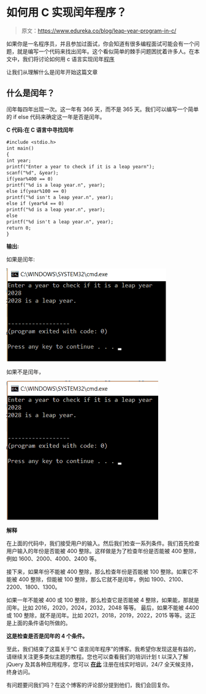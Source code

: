 # 如何用 C 实现闰年程序？

> 原文：<https://www.edureka.co/blog/leap-year-program-in-c/>

如果你是一名程序员，并且参加过面试，你会知道有很多编程面试可能会有一个问题，就是编写一个代码来找出闰年。这个看似简单的棘手问题困扰着许多人。在本文中，我们将讨论如何用 c 语言实现闰年[程序](https://www.edureka.co/blog/c-data-structures)

让我们从理解什么是闰年开始这篇文章

## 什么是闰年？

闰年每四年出现一次。这一年有 366 天，而不是 365 天。我们可以编写一个简单的 if else 代码来确定这一年是否是闰年。

**C 代码:在 C 语言中寻找闰年**

```
#include <stdio.h>
int main()
{
int year;
printf("Enter a year to check if it is a leap yearn");
scanf("%d", &year);
if(year%400 == 0)
printf("%d is a leap year.n", year);
else if(year%100 == 0)
printf("%d isn't a leap year.n", year);
else if (year%4 == 0)
printf("%d is a leap year.n", year);
else
printf("%d isn't a leap year.n", year);
return 0;
}

```

**输出:**

如果是闰年:

![Output - Leap Year Program In C - Edureka](img/19963aad1c49d3b3adabf2a81d376bb7.png)

如果不是闰年，

**![Output - leap year in c - Edureka](img/87e52612650595f536ed47476e4bd83f.png)**

**解释**

在上面的代码中，我们接受用户的输入。然后我们检查一系列条件。我们首先检查用户输入的年份是否能被 400 整除。这样做是为了检查年份是否能被 400 整除，例如 1600、2000、4000、2400 等。

接下来，如果年份不能被 400 整除，那么检查年份是否能被 100 整除。如果它不能被 400 整除，但能被 100 整除，那么它就不是闰年，例如 1900、2100、2200、1800、1300。

如果一年不能被 400 或 100 整除，那么检查它是否能被 4 整除，如果能，那就是闰年。比如 2016，2020，2024，2032，2048 等等。 最后，如果不能被 4400 或 100 整除，就不是闰年。比如 2021，2018，2019，2022，2015 等等。这正是上面的条件语句所做的。

**这是检查是否是闰年的 4 个条件。**

至此，我们结束了这篇关于“C 语言闰年程序”的博客。我希望你发现这是有益的，请继续关注更多类似主题的教程。您也可以查看我们的培训计划 t 以深入了解 jQuery 及其各种应用程序，您可以 [**在此**](https://www.edureka.co/masters-program/full-stack-developer-training) 注册在线实时培训，24/7 全天候支持，终身访问。

有问题要问我们吗？在这个博客的评论部分提到他们，我们会回复你。